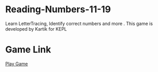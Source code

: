 # Reading-Numbers-11-19
 Learn LetterTracing, Identify correct numbers and more . This game is developed by Kartik for KEPL
# Game Link
[Play Game](https://learning-and-design.github.io/Reading-Numbers-11-19/web/V3)
<!-- ![alt text](https://learning-and-design.github.io/Reading-Numbers-11-19/web/V3/qrcode.png) -->